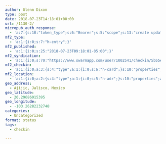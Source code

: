 ```yaml
---
author: Glenn Dixon
type: post
date: 2018-07-23T14:18:01+00:00
url: /1130-2/
micropub_auth_response:
  - 'a:7:{s:10:"token_type";s:6:"Bearer";s:5:"scope";s:13:"create update";s:2:"me";s:28:"https://glenn.thedixons.net/";s:9:"issued_by";s:55:"https://glenn.thedixons.net/wp-json/indieauth/1.0/token";s:9:"client_id";s:27:"https://ownyourswarm.p3k.io";s:9:"issued_at";i:1533182350;s:4:"user";i:1;}'
mf2_type:
  - 'a:1:{i:0;s:7:"h-entry";}'
mf2_published:
  - 'a:1:{i:0;s:25:"2018-07-23T09:18:01-05:00";}'
mf2_syndication:
  - 'a:1:{i:0;s:70:"https://www.swarmapp.com/user/1002541/checkin/5b55e3995ba046002c20ce43";}'
mf2_checkin:
  - 'a:1:{i:0;a:3:{s:4:"type";a:1:{i:0;s:6:"h-card";}s:10:"properties";a:7:{s:4:"name";a:1:{i:0;s:15:"Malecón Ajijic";}s:3:"url";a:1:{i:0;s:49:"https://foursquare.com/v/518fdcb7498e5714b08d0863";}s:8:"latitude";a:1:{i:0;d:20.296869153949689490445962292142212390899658203125;}s:9:"longitude";a:1:{i:0;d:-103.2628223274835619349687476642429828643798828125;}s:8:"locality";a:1:{i:0;s:6:"Ajijic";}s:6:"region";a:1:{i:0;s:7:"Jalisco";}s:12:"country-name";a:1:{i:0;s:6:"Mexico";}}s:5:"value";s:49:"https://foursquare.com/v/518fdcb7498e5714b08d0863";}}'
mf2_location:
  - 'a:1:{i:0;a:2:{s:4:"type";a:1:{i:0;s:5:"h-adr";}s:10:"properties";a:5:{s:8:"latitude";a:1:{i:0;d:20.296869153949689490445962292142212390899658203125;}s:9:"longitude";a:1:{i:0;d:-103.2628223274835619349687476642429828643798828125;}s:8:"locality";a:1:{i:0;s:6:"Ajijic";}s:6:"region";a:1:{i:0;s:7:"Jalisco";}s:12:"country-name";a:1:{i:0;s:6:"Mexico";}}}}'
geo_address:
  - Ajijic, Jalisco, Mexico
geo_latitude:
  - 20.29686915395
geo_longitude:
  - -103.26282232748
categories:
  - Uncategorized
format: status
tags:
  - checkin

---
```

